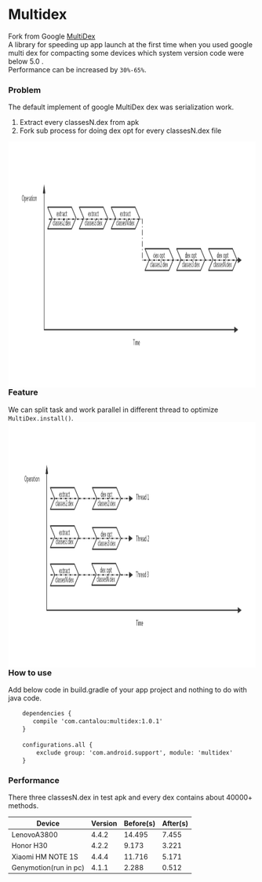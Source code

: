 # Multidex 
Fork from Google [MultiDex](https://android.googlesource.com/platform/frameworks/multidex)  
A library for speeding up app launch at the first time when you used google multi dex for compacting some devices which system version code were below 5.0 .   
Performance can be increased by ```30%-65%```.

### Problem  
The default implement of google MultiDex dex was serialization work.  
1. Extract every classesN.dex from apk  
2. Fork sub process for doing dex opt for every classesN.dex file
<img src="https://raw.githubusercontent.com/cantalou/multidex/master/doc/SerialExtractDexopt.jpg" width = "1000" height = "500" div align=left />  

### Feature
We can split task and work parallel in different thread to optimize ```MultiDex.install()```.   
<img src="https://raw.githubusercontent.com/cantalou/multidex/master/doc/ParallelExtractDexopt.jpg" width = "1000" height = "500" div align=left />  


### How to use  
Add below code in build.gradle of your app project and nothing to do with java code.
```
    dependencies {
       compile 'com.cantalou:multidex:1.0.1' 
    }
    
    configurations.all {
        exclude group: 'com.android.support', module: 'multidex'
    }
```   

### Performance  
There three classesN.dex in test apk and every dex contains about 40000+ methods.  

| Device               | Version |   Before(s)  |  After(s) |
|---|---|---|---|
| LenovoA3800          |  4.4.2  |    14.495    |   7.455   |
| Honor H30            |  4.2.2  |    9.173     |   3.221   |
| Xiaomi HM NOTE 1S    |  4.4.4  |    11.716    |   5.171   |
| Genymotion(run in pc)|  4.1.1  |    2.288     |   0.512   |
